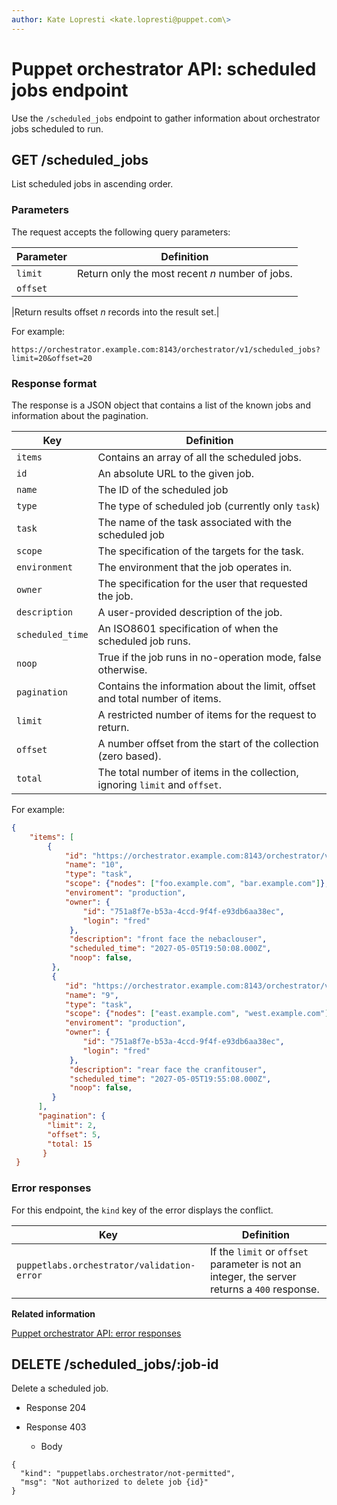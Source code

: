 ```yaml
---
author: Kate Lopresti <kate.lopresti@puppet.com\>
---
```


# Puppet orchestrator API: scheduled jobs endpoint

Use the `/scheduled_jobs` endpoint to gather information about orchestrator jobs scheduled to run.

## GET /scheduled\_jobs

List scheduled jobs in ascending order.

### Parameters

The request accepts the following query parameters:

|Parameter|Definition|
|---------|----------|
|`limit`|Return only the most recent *n* number of jobs.|
|`offset`

|Return results offset *n* records into the result set.|

For example:

```
https://orchestrator.example.com:8143/orchestrator/v1/scheduled_jobs?limit=20&offset=20
```

### Response format

The response is a JSON object that contains a list of the known jobs and information about the pagination.

|Key|Definition|
|---|----------|
|`items`|Contains an array of all the scheduled jobs.|
|`id`|An absolute URL to the given job.|
|`name`|The ID of the scheduled job|
|`type`|The type of scheduled job \(currently only `task`\)|
|`task`|The name of the task associated with the scheduled job |
|`scope`|The specification of the targets for the task.|
|`environment`|The environment that the job operates in.|
|`owner`|The specification for the user that requested the job.|
|`description`|A user-provided description of the job.|
|`scheduled_time`|An ISO8601 specification of when the scheduled job runs.|
|`noop`|True if the job runs in no-operation mode, false otherwise.|
|`pagination`|Contains the information about the limit, offset and total number of items.|
|`limit`|A restricted number of items for the request to return.|
|`offset`|A number offset from the start of the collection \(zero based\).|
|`total`|The total number of items in the collection, ignoring `limit` and `offset`.|

For example:

```json
{
    "items": [
        {
            "id": "https://orchestrator.example.com:8143/orchestrator/v1/scheduled_jobs/10",
            "name": "10",
            "type": "task",
            "scope": {"nodes": ["foo.example.com", "bar.example.com"]},
            "enviroment": "production",
            "owner": {
                "id": "751a8f7e-b53a-4ccd-9f4f-e93db6aa38ec",
                "login": "fred"
             },
             "description": "front face the nebaclouser",
             "scheduled_time": "2027-05-05T19:50:08.000Z",
             "noop": false,
         },
         {
            "id": "https://orchestrator.example.com:8143/orchestrator/v1/scheduled_jobs/9",
            "name": "9",
            "type": "task",
            "scope": {"nodes": ["east.example.com", "west.example.com"]},
            "enviroment": "production",
            "owner": {
                "id": "751a8f7e-b53a-4ccd-9f4f-e93db6aa38ec",
                "login": "fred"
             },
             "description": "rear face the cranfitouser",
             "scheduled_time": "2027-05-05T19:55:08.000Z",
             "noop": false,
         }
      ],
      "pagination": {
        "limit": 2,
        "offset": 5,
        "total: 15
       }
 }
```

### Error responses

For this endpoint, the `kind` key of the error displays the conflict.

|Key|Definition|
|---|----------|
|`puppetlabs.orchestrator/validation-error`|If the `limit` or `offset` parameter is not an integer, the server returns a `400` response.|

**Related information**  


[Puppet orchestrator API: error responses](orchestrator_api_error_responses.md)

## DELETE /scheduled\_jobs/:job-id

Delete a scheduled job.

-   Response 204

-   Response 403

    -   Body

```
{
  "kind": "puppetlabs.orchestrator/not-permitted",
  "msg": "Not authorized to delete job {id}"
}
```


